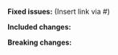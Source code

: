 **Fixed issues:** 
(Insert link via #<issue number>)


**Included changes:**

**Breaking changes:**

